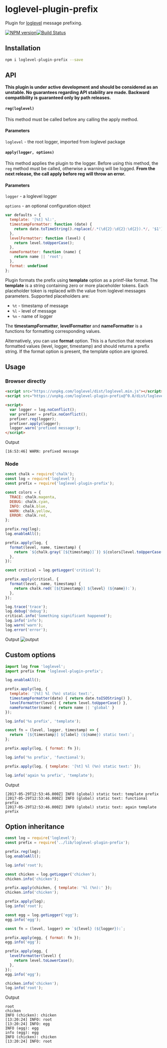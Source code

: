 # loglevel-plugin-prefix

Plugin for [loglevel](https://github.com/pimterry/loglevel) message prefixing.

[![NPM version](https://img.shields.io/npm/v/loglevel-plugin-prefix.svg?style=flat-square)](https://www.npmjs.com/package/loglevel-plugin-prefix)[![Build Status](https://img.shields.io/travis/kutuluk/loglevel-plugin-prefix/master.svg?style=flat-square)](https://travis-ci.org/kutuluk/loglevel-plugin-prefix)

## Installation

```sh
npm i loglevel-plugin-prefix --save
```

## API

**This plugin is under active development and should be considered as an unstable. No guarantees regarding API stability are made. Backward compatibility is guaranteed only by path releases.**

#### `reg(loglevel)`

This method must be called before any calling the apply method.

#### Parameters

`loglevel` - the root logger, imported from loglevel package

#### `apply(logger, options)`

This method applies the plugin to the logger. Before using this method, the `reg` method must be called, otherwise a warning will be logged. **From the next release, the call apply before reg will throw an error.**

#### Parameters

`logger` - a loglevel logger

`options` - an optional configuration object

```javascript
var defaults = {
  template: '[%t] %l:',
  timestampFormatter: function (date) {
    return date.toTimeString().replace(/.*(\d{2}:\d{2}:\d{2}).*/, '$1');
  },
  levelFormatter: function (level) {
    return level.toUpperCase();
  },
  nameFormatter: function (name) {
    return name || 'root';
  },
  format: undefined
};
```

Plugin formats the prefix using **template** option as a printf-like format. The **template** is a string containing zero or more placeholder tokens. Each placeholder token is replaced with the value from loglevel messages parameters. Supported placeholders are:

- `%t` - timestamp of message
- `%l` - level of message
- `%n` - name of logger

The **timestampFormatter**, **levelFormatter** and **nameFormatter** is a functions for formatting corresponding values.

Alternatively, you can use **format** option. This is a function that receives formatted values (level, logger, timestamp) and should returns a prefix string. If the format option is present, the template option are ignored.


## Usage

### Browser directly
```html
<script src="https://unpkg.com/loglevel/dist/loglevel.min.js"></script>
<script src="https://unpkg.com/loglevel-plugin-prefix@^0.8/dist/loglevel-plugin-prefix.min.js"></script>

<script>
  var logger = log.noConflict();
  var prefixer = prefix.noConflict();
  prefixer.reg(logger);
  prefixer.apply(logger);
  logger.warn('prefixed message');
</script>
```

Output
```
[16:53:46] WARN: prefixed message
```

### Node
```javascript
const chalk = require('chalk');
const log = require('loglevel');
const prefix = require('loglevel-plugin-prefix');

const colors = {
  TRACE: chalk.magenta,
  DEBUG: chalk.cyan,
  INFO: chalk.blue,
  WARN: chalk.yellow,
  ERROR: chalk.red,
};

prefix.reg(log);
log.enableAll();

prefix.apply(log, {
  format(level, name, timestamp) {
    return `${chalk.gray(`[${timestamp}]`)} ${colors[level.toUpperCase()](level)} ${chalk.green(`(${name})`)}`;
  },
});

const critical = log.getLogger('critical');

prefix.apply(critical, {
  format(level, name, timestamp) {
    return chalk.red(`[${timestamp}] ${level} (${name}):`);
  },
});

log.trace('trace');
log.debug('debug');
critical.info('Something significant happened');
log.info('info');
log.warn('warn');
log.error('error');
```

Output
![output](https://raw.githubusercontent.com/kutuluk/loglevel-plugin-prefix/master/colored.png "output")

## Custom options

```javascript
import log from 'loglevel';
import prefix from 'loglevel-plugin-prefix';

log.enableAll();

prefix.apply(log, {
  template: '[%t] %l (%n) static text:',
  timestampFormatter(date) { return date.toISOString() },
  levelFormatter(level) { return level.toUpperCase() },
  nameFormatter(name) { return name || 'global' }
});

log.info('%s prefix', 'template');

const fn = (level, logger, timestamp) => {
  return `[${timestamp}] ${label} (${name}) static text:`;
};

prefix.apply(log, { format: fn });

log.info('%s prefix', 'functional');

prefix.apply(log, { template: '[%t] %l (%n) static text:' });

log.info('again %s prefix', 'template');
```

Output
```
[2017-05-29T12:53:46.000Z] INFO (global) static text: template prefix
[2017-05-29T12:53:46.000Z] INFO (global) static text: functional prefix
[2017-05-29T12:53:46.000Z] INFO (global) static text: again template prefix
```

## Option inheritance

```javascript
const log = require('loglevel');
const prefix = require('../lib/loglevel-plugin-prefix');

prefix.reg(log);
log.enableAll();

log.info('root');

const chicken = log.getLogger('chicken');
chicken.info('chicken');

prefix.apply(chicken, { template: '%l (%n):' });
chicken.info('chicken');

prefix.apply(log);
log.info('root');

const egg = log.getLogger('egg');
egg.info('egg');

const fn = (level, logger) => `${level} (${logger}):`;

prefix.apply(egg, { format: fn });
egg.info('egg');

prefix.apply(egg, {
  levelFormatter(level) {
    return level.toLowerCase();
  },
});
egg.info('egg');

chicken.info('chicken');
log.info('root');
```

Output
```
root
chicken
INFO (chicken): chicken
[13:20:24] INFO: root
[13:20:24] INFO: egg
INFO (egg): egg
info (egg): egg
INFO (chicken): chicken
[13:20:24] INFO: root
```

